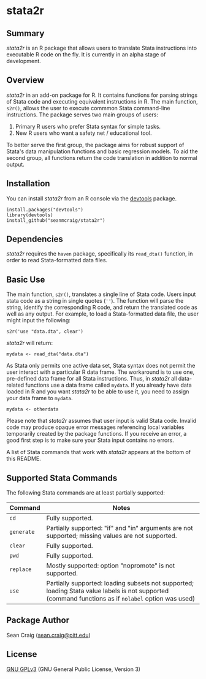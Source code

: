 # stata2r

## Summary
*stata2r* is an R package that allows users to translate Stata instructions into executable R code on the fly. It is currently in an alpha stage of development.

## Overview
*stata2r* in an add-on package for R. It contains functions for parsing strings of Stata code and executing equivalent instructions in R. The main function, `s2r()`, allows the user to execute commmon Stata command-line instructions. The package serves two main groups of users:

1. Primary R users who prefer Stata syntax for simple tasks.
2. New R users who want a safety net / educational tool.

To better serve the first group, the package aims for robust support of Stata's data manipulation functions and basic regression models. To aid the second group, all functions return the code translation in addition to normal output.

## Installation
You can install *stata2r* from an R console via the [devtools](https://github.com/hadley/devtools) package.
~~~~
install.packages("devtools")
library(devtools)
install_github("seanmcraig/stata2r")
~~~~

## Dependencies
*stata2r* requires the `haven` package, specifically its `read_dta()` function, in order to read Stata-formatted data files.

## Basic Use
The main function, `s2r()`, translates a single line of Stata code. Users input stata code as a string in single quotes (`''`). The function will parse the string, identify the corresponding R code, and return the translated code as well as any output. For example, to load a Stata-formatted data file, the user might input the following:
~~~~
s2r('use "data.dta", clear')
~~~~
*stata2r* will return:
~~~~
mydata <- read_dta("data.dta")
~~~~

As Stata only permits one active data set, Stata syntax does not permit the user interact with a particular R data frame. The workaround is to use one, pre-defined data frame for all Stata instructions. Thus, in *stata2r* all data-related functions use a data frame called `mydata`. If you already have data loaded in R and you want *stata2r* to be able to use it, you need to assign your data frame to `mydata`.
~~~~
mydata <- otherdata
~~~~

Please note that *stata2r* assumes that user input is valid Stata code. Invalid code may produce opaque error messages referencing local variables temporarily created by the package functions. If you receive an error, a good first step is to make sure your Stata input contains no errors.

A list of Stata commands that work with *stata2r* appears at the bottom of this README.


## Supported Stata Commands
The following Stata commands are at least partially supported:

Command | Notes
--- | ---
`cd` | Fully supported.
`generate` | Partially supported: "if" and "in" arguments are not supported; missing values are not supported.
`clear` | Fully supported.
`pwd` | Fully supported.
`replace` | Mostly supported: option "nopromote" is not supported.
`use` | Partially supported: loading subsets not supported; loading Stata value labels is not supported (command functions as if `nolabel` option was used)

## Package Author
Sean Craig ([sean.craig@pitt.edu](mailto:sean.craig@pitt.edu))

## License
[GNU GPLv3](https://www.gnu.org/licenses/gpl-3.0.txt) (GNU General Public License, Version 3)



